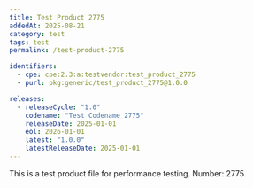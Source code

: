 ```yaml
---
title: Test Product 2775
addedAt: 2025-08-21
category: test
tags: test
permalink: /test-product-2775

identifiers:
  - cpe: cpe:2.3:a:testvendor:test_product_2775
  - purl: pkg:generic/test_product_2775@1.0.0

releases:
  - releaseCycle: "1.0"
    codename: "Test Codename 2775"
    releaseDate: 2025-01-01
    eol: 2026-01-01
    latest: "1.0.0"
    latestReleaseDate: 2025-01-01
---
```


This is a test product file for performance testing. Number: 2775
